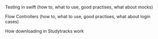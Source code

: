 Testing in swift (how to, what to use, good practises, what about mocks)

Flow Controllers (how to, what to use, good practises, what about login cases)

How downloading in Studytracks work
